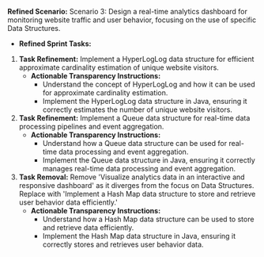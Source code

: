 **Refined Scenario:** Scenario 3: Design a real-time analytics dashboard for monitoring website traffic and user behavior, focusing on the use of specific Data Structures.

- **Refined Sprint Tasks:**
1. **Task Refinement:** Implement a HyperLogLog data structure for efficient approximate cardinality estimation of unique website visitors.
    - **Actionable Transparency Instructions:**
        - Understand the concept of HyperLogLog and how it can be used for approximate cardinality estimation.
        - Implement the HyperLogLog data structure in Java, ensuring it correctly estimates the number of unique website visitors.
2. **Task Refinement:** Implement a Queue data structure for real-time data processing pipelines and event aggregation.
    - **Actionable Transparency Instructions:**
        - Understand how a Queue data structure can be used for real-time data processing and event aggregation.
        - Implement the Queue data structure in Java, ensuring it correctly manages real-time data processing and event aggregation.
3. **Task Removal:** Remove 'Visualize analytics data in an interactive and responsive dashboard' as it diverges from the focus on Data Structures. Replace with 'Implement a Hash Map data structure to store and retrieve user behavior data efficiently.'
    - **Actionable Transparency Instructions:**
        - Understand how a Hash Map data structure can be used to store and retrieve data efficiently.
        - Implement the Hash Map data structure in Java, ensuring it correctly stores and retrieves user behavior data.